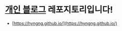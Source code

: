 # **[개인 블로그](https://hyngng.github.io/) 레포지토리입니다!**

- [https://hyngng.github.io/](https://hyngng.github.io/)
